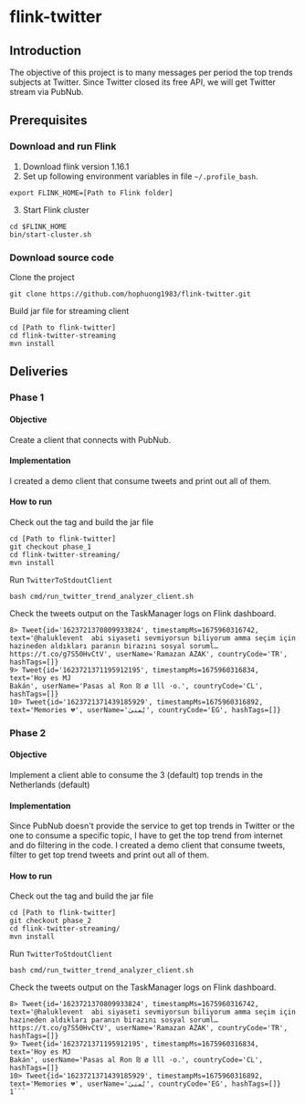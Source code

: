 # flink-twitter
## Introduction
The objective of this project is to many messages per period the top trends subjects at Twitter. Since Twitter closed its free API, we will get Twitter stream via PubNub.

## Prerequisites
### Download and run Flink
1. Download flink version 1.16.1
2. Set up following environment variables in file `~/.profile_bash`.
```
export FLINK_HOME=[Path to Flink folder]
```
3. Start Flink cluster
```
cd $FLINK_HOME
bin/start-cluster.sh
```
### Download source code
Clone the project
```
git clone https://github.com/hophuong1983/flink-twitter.git
```
Build jar file for streaming client
```
cd [Path to flink-twitter]
cd flink-twitter-streaming
mvn install
```
## Deliveries
### Phase 1
#### Objective
Create a client that connects with PubNub.
#### Implementation
I created a demo client that consume tweets and print out all of them. 
#### How to run
Check out the tag and build the jar file
```
cd [Path to flink-twitter]
git checkout phase_1
cd flink-twitter-streaming/
mvn install
```
Run `TwitterToStdoutClient`
```
bash cmd/run_twitter_trend_analyzer_client.sh 
```
Check the tweets output on the TaskManager logs on Flink dashboard.
```
8> Tweet{id='1623721370809933824', timestampMs=1675960316742, text='@haluklevent  abi siyaseti sevmiyorsun biliyorum amma seçim için hazineden aldıkları paranın birazını sosyal soruml… https://t.co/g7S50HvCtV', userName='Ramazan AZAK', countryCode='TR', hashTags=[]}
9> Tweet{id='1623721371195912195', timestampMs=1675960316834, text='Hoy es MJ 
Bakán', userName='Pasas al Ron ₪ ø lll ·o.', countryCode='CL', hashTags=[]}
10> Tweet{id='1623721371439185929', timestampMs=1675960316892, text='Memories 💔', userName='يُمنىٰ', countryCode='EG', hashTags=[]}
```
### Phase 2
#### Objective
Implement a client able to consume the 3 (default) top trends in the Netherlands (default)
#### Implementation
Since PubNub doesn't provide the service to get top trends in Twitter or the one to consume a specific topic, 
I have to get the top trend from internet and do filtering in the code.
I created a demo client that consume tweets, filter to get top trend
tweets and print out all of them. 
#### How to run
Check out the tag and build the jar file
```
cd [Path to flink-twitter]
git checkout phase_2
cd flink-twitter-streaming/
mvn install
```
Run `TwitterToStdoutClient`
```
bash cmd/run_twitter_trend_analyzer_client.sh
```
Check the tweets output on the TaskManager logs on Flink dashboard.
```
8> Tweet{id='1623721370809933824', timestampMs=1675960316742, text='@haluklevent  abi siyaseti sevmiyorsun biliyorum amma seçim için hazineden aldıkları paranın birazını sosyal soruml… https://t.co/g7S50HvCtV', userName='Ramazan AZAK', countryCode='TR', hashTags=[]}
9> Tweet{id='1623721371195912195', timestampMs=1675960316834, text='Hoy es MJ
Bakán', userName='Pasas al Ron ₪ ø lll ·o.', countryCode='CL', hashTags=[]}
10> Tweet{id='1623721371439185929', timestampMs=1675960316892, text='Memories 💔', userName='يُمنىٰ', countryCode='EG', hashTags=[]}
1```